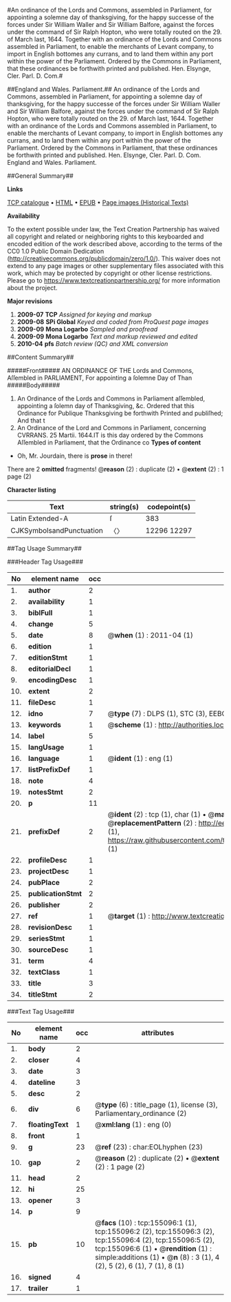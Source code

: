 #An ordinance of the Lords and Commons, assembled in Parliament, for appointing a solemne day of thanksgiving, for the happy successe of the forces under Sir William Waller and Sir William Balfore, against the forces under the command of Sir Ralph Hopton, who were totally routed on the 29. of March last, 1644. Together with an ordinance of the Lords and Commons assembled in Parliament, to enable the merchants of Levant company, to import in English bottomes any currans, and to land them within any port within the power of the Parliament. Ordered by the Commons in Parliament, that these ordinances be forthwith printed and published. Hen. Elsynge, Cler. Parl. D. Com.#

##England and Wales. Parliament.##
An ordinance of the Lords and Commons, assembled in Parliament, for appointing a solemne day of thanksgiving, for the happy successe of the forces under Sir William Waller and Sir William Balfore, against the forces under the command of Sir Ralph Hopton, who were totally routed on the 29. of March last, 1644. Together with an ordinance of the Lords and Commons assembled in Parliament, to enable the merchants of Levant company, to import in English bottomes any currans, and to land them within any port within the power of the Parliament. Ordered by the Commons in Parliament, that these ordinances be forthwith printed and published. Hen. Elsynge, Cler. Parl. D. Com.
England and Wales. Parliament.

##General Summary##

**Links**

[TCP catalogue](http://www.ota.ox.ac.uk/tcp/)  • 
[HTML](http://tei.it.ox.ac.uk/tcp/Texts-HTML/free/A83/A83066.html)  • 
[EPUB](http://tei.it.ox.ac.uk/tcp/Texts-EPUB/free/A83/A83066.epub) • 
[Page images (Historical Texts)](https://historicaltexts.jisc.ac.uk/eebo-99858784e)

**Availability**

To the extent possible under law, the Text Creation Partnership has waived all copyright and related or neighboring rights to this keyboarded and encoded edition of the work described above, according to the terms of the CC0 1.0 Public Domain Dedication (http://creativecommons.org/publicdomain/zero/1.0/). This waiver does not extend to any page images or other supplementary files associated with this work, which may be protected by copyright or other license restrictions. Please go to https://www.textcreationpartnership.org/ for more information about the project.

**Major revisions**

1. __2009-07__ __TCP__ *Assigned for keying and markup*
1. __2009-08__ __SPi Global__ *Keyed and coded from ProQuest page images*
1. __2009-09__ __Mona Logarbo__ *Sampled and proofread*
1. __2009-09__ __Mona Logarbo__ *Text and markup reviewed and edited*
1. __2010-04__ __pfs__ *Batch review (QC) and XML conversion*

##Content Summary##

#####Front#####
AN ORDINANCE OF THE Lords and Commons, Aſſembled in PARLIAMENT, For appointing a ſolemne Day of Than
#####Body#####

1. An Ordinance of the Lords and Commons in Parliament aſſembled, appointing a ſolemn day of Thanksgiving, &c.
Ordered that this Ordinance for Publique Thanksgiving be forthwith Printed and publiſhed; And that t
1. An Ordinance of the Lord and Commons in Parliament, concerning CVRRANS.
25 Martii. 1644.IT is this day ordered by the Commons Aſſembled in Parliament, that the Ordinance co
**Types of content**

  * Oh, Mr. Jourdain, there is **prose** in there!

There are 2 **omitted** fragments! 
 @__reason__ (2) : duplicate (2)  •  @__extent__ (2) : 1 page (2)

**Character listing**


|Text|string(s)|codepoint(s)|
|---|---|---|
|Latin Extended-A|ſ|383|
|CJKSymbolsandPunctuation|〈〉|12296 12297|

##Tag Usage Summary##

###Header Tag Usage###

|No|element name|occ|attributes|
|---|---|---|---|
|1.|__author__|2||
|2.|__availability__|1||
|3.|__biblFull__|1||
|4.|__change__|5||
|5.|__date__|8| @__when__ (1) : 2011-04 (1)|
|6.|__edition__|1||
|7.|__editionStmt__|1||
|8.|__editorialDecl__|1||
|9.|__encodingDesc__|1||
|10.|__extent__|2||
|11.|__fileDesc__|1||
|12.|__idno__|7| @__type__ (7) : DLPS (1), STC (3), EEBO-CITATION (1), PROQUEST (1), VID (1)|
|13.|__keywords__|1| @__scheme__ (1) : http://authorities.loc.gov/ (1)|
|14.|__label__|5||
|15.|__langUsage__|1||
|16.|__language__|1| @__ident__ (1) : eng (1)|
|17.|__listPrefixDef__|1||
|18.|__note__|4||
|19.|__notesStmt__|2||
|20.|__p__|11||
|21.|__prefixDef__|2| @__ident__ (2) : tcp (1), char (1)  •  @__matchPattern__ (2) : ([0-9\-]+):([0-9IVX]+) (1), (.+) (1)  •  @__replacementPattern__ (2) : http://eebo.chadwyck.com/downloadtiff?vid=$1&page=$2 (1), https://raw.githubusercontent.com/textcreationpartnership/Texts/master/tcpchars.xml#$1 (1)|
|22.|__profileDesc__|1||
|23.|__projectDesc__|1||
|24.|__pubPlace__|2||
|25.|__publicationStmt__|2||
|26.|__publisher__|2||
|27.|__ref__|1| @__target__ (1) : http://www.textcreationpartnership.org/docs/. (1)|
|28.|__revisionDesc__|1||
|29.|__seriesStmt__|1||
|30.|__sourceDesc__|1||
|31.|__term__|4||
|32.|__textClass__|1||
|33.|__title__|3||
|34.|__titleStmt__|2||


###Text Tag Usage###

|No|element name|occ|attributes|
|---|---|---|---|
|1.|__body__|2||
|2.|__closer__|4||
|3.|__date__|3||
|4.|__dateline__|3||
|5.|__desc__|2||
|6.|__div__|6| @__type__ (6) : title_page (1), license (3), Parliamentary_ordinance (2)|
|7.|__floatingText__|1| @__xml:lang__ (1) : eng (0)|
|8.|__front__|1||
|9.|__g__|23| @__ref__ (23) : char:EOLhyphen (23)|
|10.|__gap__|2| @__reason__ (2) : duplicate (2)  •  @__extent__ (2) : 1 page (2)|
|11.|__head__|2||
|12.|__hi__|25||
|13.|__opener__|3||
|14.|__p__|9||
|15.|__pb__|10| @__facs__ (10) : tcp:155096:1 (1), tcp:155096:2 (2), tcp:155096:3 (2), tcp:155096:4 (2), tcp:155096:5 (2), tcp:155096:6 (1)  •  @__rendition__ (1) : simple:additions (1)  •  @__n__ (8) : 3 (1), 4 (2), 5 (2), 6 (1), 7 (1), 8 (1)|
|16.|__signed__|4||
|17.|__trailer__|1||
